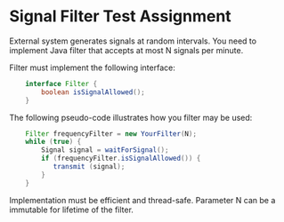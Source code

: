 # Signal Filter Test Assignment

External system generates signals at random intervals. You need to implement Java filter that accepts at most N signals per minute.

Filter must implement the following interface:
```java	
	interface Filter {
		boolean isSignalAllowed();
	}
```
 
The following pseudo-code illustrates how you filter may be used:
```java
	Filter frequencyFilter = new YourFilter(N); 
	while (true) {
		Signal signal = waitForSignal();
		if (frequencyFilter.isSignalAllowed()) {
		   transmit (signal);
		}
	}
```

Implementation must be efficient and thread-safe. Parameter N can be a immutable for lifetime of the filter.
